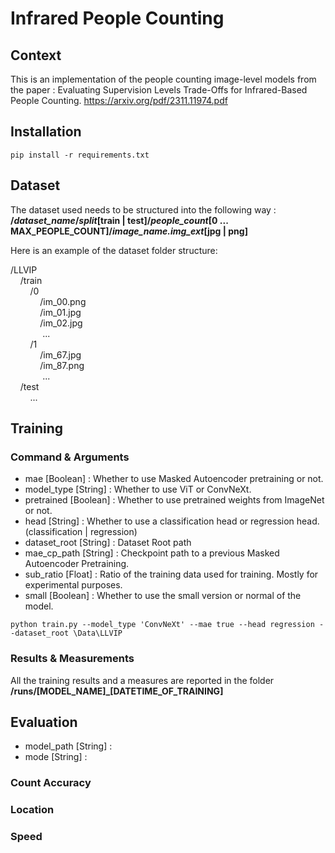 # Infrared People Counting

## Context
This is an implementation of the people counting image-level models from the paper : Evaluating Supervision Levels Trade-Offs for Infrared-Based People Counting.
https://arxiv.org/pdf/2311.11974.pdf

## Installation
```console
pip install -r requirements.txt
```

## Dataset
The dataset used needs to be structured into the following way :<br/>
<b>/<i>dataset_name</i>/<i>split</i>[train | test]/<i>people_count</i>[0 ... MAX_PEOPLE_COUNT]/<i>image_name.img_ext</i>[jpg | png]</b>

Here is an example of the dataset folder structure:

/LLVIP <br/>
&nbsp;&nbsp;&nbsp;&nbsp;/train <br/>
&nbsp;&nbsp;&nbsp;&nbsp;&nbsp;&nbsp;&nbsp;&nbsp;/0 <br/>
&nbsp;&nbsp;&nbsp;&nbsp;&nbsp;&nbsp;&nbsp;&nbsp;&nbsp;&nbsp;&nbsp;&nbsp;/im_00.png <br/>
&nbsp;&nbsp;&nbsp;&nbsp;&nbsp;&nbsp;&nbsp;&nbsp;&nbsp;&nbsp;&nbsp;&nbsp;/im_01.jpg <br/>
&nbsp;&nbsp;&nbsp;&nbsp;&nbsp;&nbsp;&nbsp;&nbsp;&nbsp;&nbsp;&nbsp;&nbsp;/im_02.jpg <br/>
&nbsp;&nbsp;&nbsp;&nbsp;&nbsp;&nbsp;&nbsp;&nbsp;&nbsp;&nbsp;&nbsp;&nbsp; ... <br/>
&nbsp;&nbsp;&nbsp;&nbsp;&nbsp;&nbsp;&nbsp;&nbsp;/1 <br/>
&nbsp;&nbsp;&nbsp;&nbsp;&nbsp;&nbsp;&nbsp;&nbsp;&nbsp;&nbsp;&nbsp;&nbsp;/im_67.jpg <br/>
&nbsp;&nbsp;&nbsp;&nbsp;&nbsp;&nbsp;&nbsp;&nbsp;&nbsp;&nbsp;&nbsp;&nbsp;/im_87.png <br/>
&nbsp;&nbsp;&nbsp;&nbsp;&nbsp;&nbsp;&nbsp;&nbsp;&nbsp;&nbsp;&nbsp;&nbsp; ... <br/>
&nbsp;&nbsp;&nbsp;&nbsp;/test <br/>
&nbsp;&nbsp;&nbsp;&nbsp;&nbsp;&nbsp;&nbsp;&nbsp;... <br/>

## Training

### Command & Arguments

- mae [Boolean] : Whether to use Masked Autoencoder pretraining or not.
- model_type [String] : Whether to use ViT or ConvNeXt.
- pretrained [Boolean] : Whether to use pretrained weights from ImageNet or not.
- head [String] : Whether to use a classification head or regression head. (classification | regression)
- dataset_root [String] : Dataset Root path
- mae_cp_path [String] : Checkpoint path to a previous Masked Autoencoder Pretraining.
- sub_ratio [Float] : Ratio of the training data used for training. Mostly for experimental purposes.
- small [Boolean] : Whether to use the small version or normal of the model.

```console
python train.py --model_type 'ConvNeXt' --mae true --head regression --dataset_root \Data\LLVIP
```

### Results & Measurements
All the training results and a measures are reported in the folder <b>/runs/[MODEL_NAME]_[DATETIME_OF_TRAINING]</b>

## Evaluation

- model_path [String] : 
- mode [String] : 

### Count Accuracy

### Location

### Speed